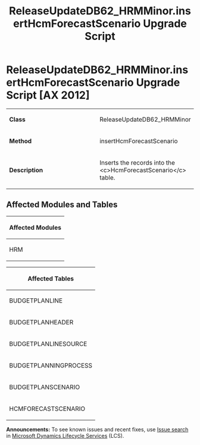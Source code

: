 ﻿---
title: ReleaseUpdateDB62_HRMMinor.insertHcmForecastScenario Upgrade Script
TOCTitle: ReleaseUpdateDB62_HRMMinor.insertHcmForecastScenario Upgrade Script
ms:assetid: f876a88b-7071-2635-ba84-2a52c8bcf3c5
ms:mtpsurl: https://msdn.microsoft.com/en-us/library/Dn702835(v=AX.60)
ms:contentKeyID: 65236290
ms.date: 05/18/2015
mtps_version: v=AX.60
---

# ReleaseUpdateDB62\_HRMMinor.insertHcmForecastScenario Upgrade Script [AX 2012]


<table>
<colgroup>
<col style="width: 50%" />
<col style="width: 50%" />
</colgroup>
<tbody>
<tr class="odd">
<td><p><strong>Class</strong></p></td>
<td><p>ReleaseUpdateDB62_HRMMinor</p></td>
</tr>
<tr class="even">
<td><p><strong>Method</strong></p></td>
<td><p>insertHcmForecastScenario</p></td>
</tr>
<tr class="odd">
<td><p><strong>Description</strong></p></td>
<td><p>Inserts the records into the &lt;c&gt;HcmForecastScenario&lt;/c&gt; table.</p></td>
</tr>
</tbody>
</table>


## Affected Modules and Tables

<table>
<colgroup>
<col style="width: 100%" />
</colgroup>
<thead>
<tr class="header">
<th><p>Affected Modules</p></th>
</tr>
</thead>
<tbody>
<tr class="odd">
<td><p>HRM</p></td>
</tr>
</tbody>
</table>


<table>
<colgroup>
<col style="width: 100%" />
</colgroup>
<thead>
<tr class="header">
<th><p>Affected Tables</p></th>
</tr>
</thead>
<tbody>
<tr class="odd">
<td><p>BUDGETPLANLINE</p></td>
</tr>
<tr class="even">
<td><p>BUDGETPLANHEADER</p></td>
</tr>
<tr class="odd">
<td><p>BUDGETPLANLINESOURCE</p></td>
</tr>
<tr class="even">
<td><p>BUDGETPLANNINGPROCESS</p></td>
</tr>
<tr class="odd">
<td><p>BUDGETPLANSCENARIO</p></td>
</tr>
<tr class="even">
<td><p>HCMFORECASTSCENARIO</p></td>
</tr>
</tbody>
</table>

  
**Announcements:** To see known issues and recent fixes, use [Issue search](http://go.microsoft.com/fwlink/?linkid=389258) in [Microsoft Dynamics Lifecycle Services](http://go.microsoft.com/fwlink/?linkid=306505) (LCS).

